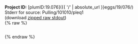 **Project ID:** [plumID:19.076]({{ '/' | absolute_url }}eggs/19/076/)  
Stderr for source:  Pulling/101010/pleq1   
(download [zipped raw stdout](pleq1.plumed.stdout.txt.zip))  
{% raw %}
<pre>
</pre>
{% endraw %}
